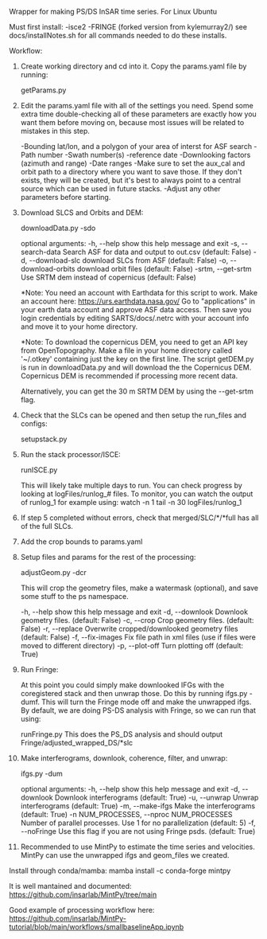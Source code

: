 Wrapper for making PS/DS InSAR time series. For Linux Ubuntu

Must first install:
-isce2
-FRINGE (forked version from kylemurray2/)
see docs/installNotes.sh for all commands needed to do these installs. 

Workflow:
1. Create working directory and cd into it. Copy the params.yaml file by running:

    getParams.py

2. Edit the params.yaml file with all of the settings you need. Spend some extra time double-checking all of these parameters are exactly how you want them before moving on, because most issues will be related to mistakes in this step. 

    -Bounding lat/lon, and a polygon of your area of interst for ASF search
    -Path number
    -Swath number(s)
    -reference date
    -Downlooking factors (azimuth and range)
    -Date ranges
    -Make sure to set the aux_cal and orbit path to a directory where you want to save those.  If they don't exists, they will be created, but it's best to always point to a central source which can be used in future stacks. 
    -Adjust any other parameters before starting.   

3. Download SLCS and Orbits and DEM:

    downloadData.py -sdo

    optional arguments:
    -h, --help            show this help message and exit
    -s, --search-data     Search ASF for data and output to out.csv (default: False)
    -d, --download-slc    download SLCs from ASF (default: False)
    -o, --download-orbits  download orbit files (default: False)
    -srtm, --get-srtm     Use SRTM dem instead of copernicus (default: False)

    *Note: You need an account with Earthdata for this script to work. Make an account here:
    https://urs.earthdata.nasa.gov/
    Go to "applications" in your earth data account and approve ASF data access.
    Then save you login credentials by editing SARTS/docs/.netrc with your account info and move it to your home directory.

    *Note: To download the copernicus DEM, you need to get an API key from OpenTopography. Make a file in your home directory called '~/.otkey' containing just the key on the first line. The script getDEM.py is run in downloadData.py and will download the the Copernicus DEM. Copernicus DEM is recommended if processing more recent data. 
    
    Alternatively, you can get the 30 m SRTM DEM by using the --get-srtm flag. 

4. Check that the SLCs can be opened and then setup the run_files and configs:

    setupstack.py

5. Run the stack processor/ISCE:

    runISCE.py

    This will likely take multiple days to run.  You can check progress by looking at logFiles/runlog_# files. 
    To monitor, you can watch the output of runlog_1 for example using:
        watch -n 1 tail -n 30 logFiles/runlog_1

6. If step 5 completed without errors, check that merged/SLC/*/*full has all of the full SLCs.  

7. Add the crop bounds to params.yaml

8. Setup files and params for the rest of the processing:

    adjustGeom.py -dcr

    This will crop the geometry files, make a watermask (optional), and save some stuff
    to the ps namespace.  

    -h, --help        show this help message and exit
    -d, --downlook    Downlook geometry files. (default: False)
    -c, --crop        Crop geometry files. (default: False)
    -r, --replace     Overwrite cropped/downlooked geometry files (default: False)
    -f, --fix-images  Fix file path in xml files (use if files were moved to different directory)
    -p, --plot-off    Turn plotting off (default: True)


9. Run Fringe:

    At this point you could simply make downlooked IFGs with the coregistered stack and then unwrap those. Do this by running ifgs.py -dumf.  This will turn the Fringe mode off and make the unwrapped ifgs. By default, we are doing PS-DS analysis with Fringe, so we can run that using:

    runFringe.py
    This does the PS_DS analysis and should output Fringe/adjusted_wrapped_DS/*slc

10. Make interferograms, downlook, coherence, filter, and unwrap:

    ifgs.py -dum

    optional arguments:
    -h, --help            show this help message and exit
    -d, --downlook        Downlook interferograms (default: True)
    -u, --unwrap          Unwrap interferograms (default: True)
    -m, --make-ifgs       Make the interferograms (default: True)
    -n NUM_PROCESSES, --nproc NUM_PROCESSES
                            Number of parallel processes. Use 1 for no parallelization (default: 5)
    -f, --noFringe        Use this flag if you are not using Fringe psds. (default: True)


11. Recommended to use MintPy to estimate the time series and velocities. MintPy can use the unwrapped ifgs and geom_files we created. 

Install through conda/mamba:
mamba install -c conda-forge mintpy

It is well mantained and documented:
https://github.com/insarlab/MintPy/tree/main

Good example of processing workflow here:
https://github.com/insarlab/MintPy-tutorial/blob/main/workflows/smallbaselineApp.ipynb

